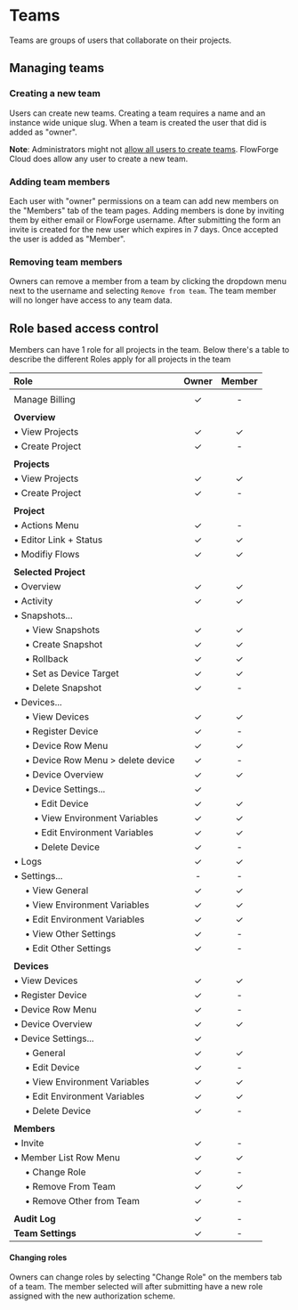 # Teams

Teams are groups of users that collaborate on their projects.

## Managing teams

### Creating a new team

Users can create new teams. Creating a team requires a name and an instance wide
unique slug. When a team is created the user that did is added as "owner".

**Note**: Administrators might not [allow all users to create teams](../../admin#admin-settings).
FlowForge Cloud does allow any user to create a new team.

### Adding team members

Each user with "owner" permissions on a team can add new members on the "Members"
tab of the team pages. Adding members is done by inviting them by either email or
FlowForge username. After submitting the form an invite is created for the new
user which expires in 7 days. Once accepted the user is added as "Member".

### Removing team members

Owners can remove a member from a team by clicking the dropdown menu next to the username and selecting 
`Remove from team`. The team member will no longer have access to any team data.

## Role based access control

Members can have 1 role for all projects in the team. Below there's a table to
describe the different Roles apply for all projects in the team

| Role                                 | Owner | Member |
|:-------------------------------------|:-----:|:------:|
|                                      |       |        |
| Manage Billing                       | ✓     | -      |
|                                      |       |        |
| **Overview**                         |       |        |
| • View Projects                      | ✓     | ✓      |
| • Create Project                     | ✓     | -      |
|                                      |       |        |
| **Projects**                         |       |        |
| • View Projects                      | ✓     | ✓      |
| • Create Project                     | ✓     | -      |
|                                      |       |        |
| **Project**                          |       |        |
| • Actions Menu                       | ✓     | -      |
| • Editor Link + Status               | ✓     | ✓      |
| • Modifiy Flows                      | ✓     | ✓      |
|                                      |       |        |
| **Selected Project**                 |       |        |
| • Overview                           | ✓     | ✓      |
| • Activity                           | ✓     | ✓      |
| • Snapshots...                       |       |        |
| &emsp; • View Snapshots                 | ✓     | ✓      |
| &emsp; • Create Snapshot                | ✓     | ✓      |
| &emsp; • Rollback                       | ✓     | ✓      |
| &emsp; • Set as Device Target           | ✓     | ✓      |
| &emsp; • Delete Snapshot                | ✓     | -      |
| • Devices...                         |       |        |
| &emsp; • View Devices                   | ✓     | ✓      |
| &emsp; • Register Device                | ✓     | -      |
| &emsp; • Device Row Menu                | ✓     | ✓      |
| &emsp; • Device Row Menu > delete device | ✓     | -      |
| &emsp; • Device Overview                | ✓     | ✓      |
| &emsp; • Device Settings...             | ✓     |        |
| &emsp;&emsp; • Edit Device                | ✓     | ✓      |
| &emsp;&emsp; • View Environment Variables | ✓     | ✓      |
| &emsp;&emsp; • Edit Environment Variables | ✓     | ✓      |
| &emsp;&emsp; • Delete Device              | ✓     | -      |
| • Logs                               | ✓     | ✓      |
| • Settings...                        | -     | -      |
| &emsp; • View General                   | ✓     | ✓      |
| &emsp; • View Environment Variables     | ✓     | ✓      |
| &emsp; • Edit Environment Variables     | ✓     | ✓      |
| &emsp; • View Other Settings            | ✓     | -      |
| &emsp; • Edit Other Settings            | ✓     | -      |
|                                      |       |        |
| **Devices**                          |       |        |
| • View Devices                       | ✓     | ✓      |
| • Register Device                    | ✓     | -      |
| • Device Row Menu                    | ✓     | -      |
| • Device Overview                    | ✓     | ✓      |
| • Device Settings...                 | ✓     |        |
| &emsp; • General                        | ✓     | ✓      |
| &emsp; • Edit Device                    | ✓     | -      |
| &emsp; • View Environment Variables     | ✓     | ✓      |
| &emsp; • Edit Environment Variables     | ✓     | ✓      |
| &emsp; • Delete Device                  | ✓     | -      |
|                                      |       |        |
| **Members**                          |       |        |
| • Invite                             | ✓     | -      |
| • Member List Row Menu               | ✓     | ✓      |
| &emsp; • Change Role                    | ✓     | -      |
| &emsp; • Remove From Team               | ✓     | ✓      |
| &emsp; • Remove Other from Team         | ✓     | -      |
|                                      |       |        |
| **Audit Log**                        | ✓     | -      |
| **Team Settings**                    | ✓     | -      |

#### Changing roles

Owners can change roles by selecting "Change Role" on the members tab of a team.
The member selected will after submitting have a new role assigned with the new
authorization scheme.
